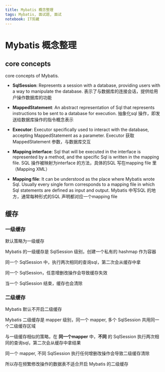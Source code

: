 ```yaml
---
title: Mybatis 概念整理
tags: Mybatis, 面试题, 面试
notebook: IT剪藏
---
```


# Mybatis 概念整理


## core concepts

core concepts of Mybatis.

* __SqlSession__: Represents a session with a database, providing users with a way to manipulate the database. 表示了与数据库的连接会话，提供给用户操作数据库的功能

* __MappedStatement__: An abstract representation of Sql that represents instructions to be sent to a database for execution. 抽象化sql 操作，即发送给数据库操作的指令概念表示

* __Executor__: Executor specifically used to interact with the database, accepting MappedStatement as a parameter. Executor 获取 MappedStatement 参数，与数据库交互

* __Mapping interface__: Sql that will be executed in the interface is represented by a method, and the specific Sql is written in the mapping file. SQL 操作被映射为interface 的方法，具体的SQL 写在mapping file 里（Mapping XML）

* __Mapping file__: It can be understood as the place where Mybatis wrote Sql. Usually every single form corresponds to a mapping file in which Sql statements are defined as input and output.  Mybatis 中写SQL 的地方，通常每种形式的SQL 声明都对应一个mapping file

## 缓存

### 一级缓存

默认策略为一级缓存

Mybatis 的一级缓存是 SqlSession 级别，创建一个私有的 hashmap 作为容器

同一个 SqlSession 中，执行两次相同的查询sql，第二次会从缓存中拿

同一个 SqlSession，任意增删改操作会导致缓存失效

当一个 SqlSession 结束，缓存也会清除

### 二级缓存

Mybatis 默认不开启二级缓存

Mybatis 二级缓存是 mapper 级别，同一个 mapper, 多个 SqlSession 共用同一个二级缓存区域

与一级缓存相似的策略，在 __同一个mapper__ 中，__不同__ 的 SqlSession 执行两次相同的查询sql，第二次会从缓存中拿结果

同一个 mapper, 不同 SqlSession 执行任何增删改操作会导致二级缓存清除

所以存在频繁修改操作的数据表不适合开启 Mybatis 的二级缓存
